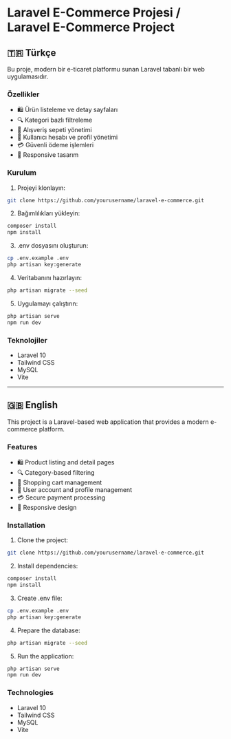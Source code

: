 # Laravel E-Commerce Projesi / Laravel E-Commerce Project

## 🇹🇷 Türkçe

Bu proje, modern bir e-ticaret platformu sunan Laravel tabanlı bir web uygulamasıdır.

### Özellikler

- 🛍️ Ürün listeleme ve detay sayfaları
- 🔍 Kategori bazlı filtreleme
- 🛒 Alışveriş sepeti yönetimi
- 👤 Kullanıcı hesabı ve profil yönetimi
- 💳 Güvenli ödeme işlemleri
- 📱 Responsive tasarım

### Kurulum

1. Projeyi klonlayın:
```bash
git clone https://github.com/yourusername/laravel-e-commerce.git
```

2. Bağımlılıkları yükleyin:
```bash
composer install
npm install
```

3. .env dosyasını oluşturun:
```bash
cp .env.example .env
php artisan key:generate
```

4. Veritabanını hazırlayın:
```bash
php artisan migrate --seed
```

5. Uygulamayı çalıştırın:
```bash
php artisan serve
npm run dev
```

### Teknolojiler

- Laravel 10
- Tailwind CSS
- MySQL
- Vite

---

## 🇬🇧 English

This project is a Laravel-based web application that provides a modern e-commerce platform.

### Features

- 🛍️ Product listing and detail pages
- 🔍 Category-based filtering
- 🛒 Shopping cart management
- 👤 User account and profile management
- 💳 Secure payment processing
- 📱 Responsive design

### Installation

1. Clone the project:
```bash
git clone https://github.com/yourusername/laravel-e-commerce.git
```

2. Install dependencies:
```bash
composer install
npm install
```

3. Create .env file:
```bash
cp .env.example .env
php artisan key:generate
```

4. Prepare the database:
```bash
php artisan migrate --seed
```

5. Run the application:
```bash
php artisan serve
npm run dev
```

### Technologies

- Laravel 10
- Tailwind CSS
- MySQL
- Vite
